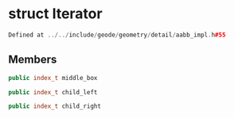# struct Iterator

```cpp
Defined at ../../include/geode/geometry/detail/aabb_impl.h#55
```

## Members

```cpp
public index_t middle_box

```

```cpp
public index_t child_left

```

```cpp
public index_t child_right

```



